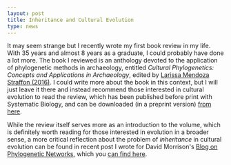```yaml
---
layout: post
title: Inheritance and Cultural Evolution 
type: news
---
```


It may seem strange but I recently wrote my first book review in my life. With
35 years and almost 8 years as a graduate, I could probably have done a lot
more. The book I reviewed is an anthology devoted to the application of
phylogenetic methods in archaeology, entitled *Cultural Phylogenetics: Concepts
and Applications in Archaeology*, edited by [Larissa Mendoza Straffon
(2016)](http://bibliography.lingpy.org/?key=Straffon2016). I could write more
about the book in this context, but I will just leave it there and instead
recommend those interested in cultural evolution to read the review, which has
been published before print with Systematic Biology, and can be downloaded (in
a preprint version) [from
here](http://sysbio.oxfordjournals.org/cgi/reprint/syw085). 

While the review itself serves more as an introduction to the volume, which is
definitely worth reading for those interested in evolution in a broader sense,
a more critical reflection about the problem of *inheritance* in cultural
evolution can be found in recent post I wrote for David Morrison's [Blog on Phylogenetic
Networks](http://phylonetworks.blogspot.fr/), which you [can find here](http://phylonetworks.blogspot.fr/2016/09/inheritance-in-cultural-evolution.html).
